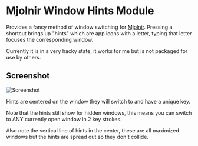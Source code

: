 # Mjolnir Window Hints Module

Provides a fancy method of window switching for [Mjolnir](http://mjolnir.io).
Pressing a shortcut brings up "hints" which are app icons with a letter,
typing that letter focuses the corresponding window.

Currently it is in a very hacky state, it works for me but is not packaged
for use by others.

## Screenshot

![Screenshot](http://i.imgur.com/ktLgBWO.jpg)

Hints are centered on the window they will switch to and have a unique key.

Note that the hints still show for hidden windows, this means you can switch
to ANY currently open window in 2 key strokes.

Also note the vertical line of hints in the center, these are all maximized
windows but the hints are spread out so they don't collide.
